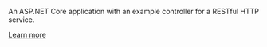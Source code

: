 ﻿An ASP.NET Core application with an example controller for a RESTful HTTP service.

[Learn more](https://docs.microsoft.com/en-us/aspnet/core/tutorials/first-web-api?view=aspnetcore-2.2)
